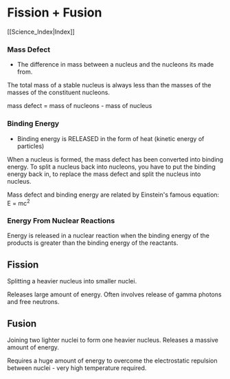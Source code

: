 # Fission + Fusion
[[Science_Index|Index]]

### Mass Defect
- The difference in mass between a nucleus and the nucleons its made from.

The total mass of a stable nucleus is always less than the masses of the masses of the constituent nucleons.

mass defect = mass of nucleons - mass of nucleus

### Binding Energy
- Binding energy is RELEASED in the form of heat (kinetic energy of particles)

When a nucleus is formed, the mass defect has been converted into binding energy.
To split a nucleus back into nucleons, you have to put the binding energy back in, to replace the mass defect and split the nucleus into nucleus.

Mass defect and binding energy are related by Einstein's famous equation:
E = mc<sup>2</sup>

### Energy From Nuclear Reactions
Energy is released in a nuclear reaction when the binding energy of the products is greater than the binding energy of the reactants.


## Fission
Splitting a heavier nucleus into smaller nuclei.

Releases large amount of energy.
Often involves release of gamma photons and free neutrons.

## Fusion
Joining two lighter nuclei to form one heavier nucleus.
Releases a massive amount of energy.

Requires a huge amount of energy to overcome the electrostatic repulsion between nuclei - very high temperature required.

